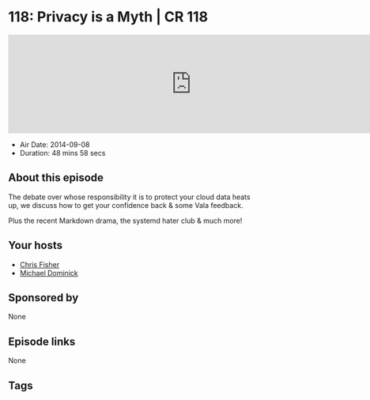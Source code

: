 # 118: Privacy is a Myth | CR 118

<iframe src="https://player.fireside.fm/v2/MLf2ZzhC+K8OZyJV-?theme=dark" width="740" height="200" frameborder="0" scrolling="no"></iframe>

* Air Date: 2014-09-08
* Duration: 48 mins 58 secs

## About this episode

The debate over whose responsibility it is to protect your cloud data heats up, we discuss how to get your confidence back & some Vala feedback.

Plus the recent Markdown drama, the systemd hater club & much more!

## Your hosts
* [Chris Fisher](https://coder.show/hosts/chrislas)
* [Michael Dominick](https://coder.show/hosts/michael)

## Sponsored by

None



## Episode links

None



## Tags

